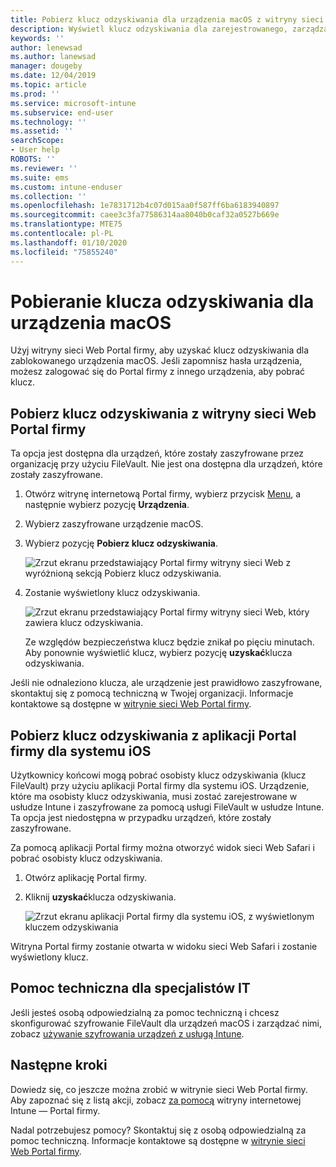 ```yaml
---
title: Pobierz klucz odzyskiwania dla urządzenia macOS z witryny sieci Web Intune — Portal firmy
description: Wyświetl klucz odzyskiwania dla zarejestrowanego, zarządzanego urządzenia macOS.
keywords: ''
author: lenewsad
ms.author: lanewsad
manager: dougeby
ms.date: 12/04/2019
ms.topic: article
ms.prod: ''
ms.service: microsoft-intune
ms.subservice: end-user
ms.technology: ''
ms.assetid: ''
searchScope:
- User help
ROBOTS: ''
ms.reviewer: ''
ms.suite: ems
ms.custom: intune-enduser
ms.collection: ''
ms.openlocfilehash: 1e7831712b4c07d015aa0f587ff6ba6183940897
ms.sourcegitcommit: caee3c3fa77586314aa8040b0caf32a0527b669e
ms.translationtype: MTE75
ms.contentlocale: pl-PL
ms.lasthandoff: 01/10/2020
ms.locfileid: "75855240"
---
```

# <a name="get-a-recovery-key-for-a-macos-device"></a>Pobieranie klucza odzyskiwania dla urządzenia macOS

Użyj witryny sieci Web Portal firmy, aby uzyskać klucz odzyskiwania dla zablokowanego urządzenia macOS. Jeśli zapomnisz hasła urządzenia, możesz zalogować się do Portal firmy z innego urządzenia, aby pobrać klucz.  

## <a name="get-recovery-key-from-company-portal-website"></a>Pobierz klucz odzyskiwania z witryny sieci Web Portal firmy

Ta opcja jest dostępna dla urządzeń, które zostały zaszyfrowane przez organizację przy użyciu FileVault. Nie jest ona dostępna dla urządzeń, które zostały zaszyfrowane.

1. Otwórz witrynę internetową Portal firmy, wybierz przycisk [Menu](https://portal.manage.microsoft.com), a następnie wybierz pozycję **Urządzenia**.  
2. Wybierz zaszyfrowane urządzenie macOS.  
3. Wybierz pozycję **Pobierz klucz odzyskiwania**.  

    ![Zrzut ekranu przedstawiający Portal firmy witryny sieci Web z wyróżnioną sekcją Pobierz klucz odzyskiwania.](./media/1907-recovery2-cpweb-intune.PNG)  

4. Zostanie wyświetlony klucz odzyskiwania.

    ![Zrzut ekranu przedstawiający Portal firmy witryny sieci Web, który zawiera klucz odzyskiwania.](./media/1907-recovery-cpweb-intune.PNG)  

    Ze względów bezpieczeństwa klucz będzie znikał po pięciu minutach. Aby ponownie wyświetlić klucz, wybierz pozycję **uzyskać**klucza odzyskiwania.

Jeśli nie odnaleziono klucza, ale urządzenie jest prawidłowo zaszyfrowane, skontaktuj się z pomocą techniczną w Twojej organizacji. Informacje kontaktowe są dostępne w [witrynie sieci Web Portal firmy](https://go.microsoft.com/fwlink/?linkid=2010980).  

## <a name="get-recovery-key-from-company-portal-app-for-ios"></a>Pobierz klucz odzyskiwania z aplikacji Portal firmy dla systemu iOS

Użytkownicy końcowi mogą pobrać osobisty klucz odzyskiwania (klucz FileVault) przy użyciu aplikacji Portal firmy dla systemu iOS. Urządzenie, które ma osobisty klucz odzyskiwania, musi zostać zarejestrowane w usłudze Intune i zaszyfrowane za pomocą usługi FileVault w usłudze Intune. Ta opcja jest niedostępna w przypadku urządzeń, które zostały zaszyfrowane. 

Za pomocą aplikacji Portal firmy można otworzyć widok sieci Web Safari i pobrać osobisty klucz odzyskiwania. 

1. Otwórz aplikację Portal firmy.
2. Kliknij **uzyskać**klucza odzyskiwania.

    ![Zrzut ekranu aplikacji Portal firmy dla systemu iOS, z wyświetlonym kluczem odzyskiwania](./media/get-recovery-key-cpweb-02.png)  

Witryna Portal firmy zostanie otwarta w widoku sieci Web Safari i zostanie wyświetlony klucz. 

## <a name="it-pro-support"></a>Pomoc techniczna dla specjalistów IT

Jeśli jesteś osobą odpowiedzialną za pomoc techniczną i chcesz skonfigurować szyfrowanie FileVault dla urządzeń macOS i zarządzać nimi, zobacz [używanie szyfrowania urządzeń z usługą Intune](/intune/protect/encrypt-devices).

## <a name="next-steps"></a>Następne kroki

Dowiedz się, co jeszcze można zrobić w witrynie sieci Web Portal firmy. Aby zapoznać się z listą akcji, zobacz [za pomocą](using-the-intune-company-portal-website.md) witryny internetowej Intune — Portal firmy.  

Nadal potrzebujesz pomocy? Skontaktuj się z osobą odpowiedzialną za pomoc techniczną. Informacje kontaktowe są dostępne w [witrynie sieci Web Portal firmy](https://go.microsoft.com/fwlink/?linkid=2010980).  
